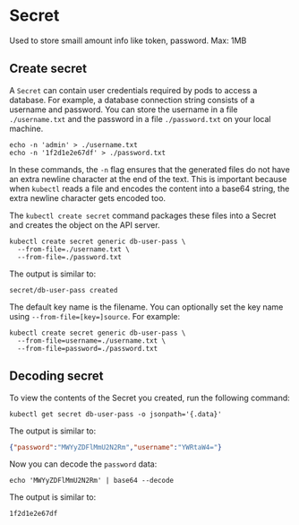 # Secret 

Used to store smaill amount info like token, password. Max: 1MB

## Create secret

A `Secret` can contain user credentials required by pods to access a database. For example, a database connection string consists of a username and password. You can store the username in a file `./username.txt` and the password in a file `./password.txt` on your local machine.

```shell
echo -n 'admin' > ./username.txt
echo -n '1f2d1e2e67df' > ./password.txt
```

In these commands, the `-n` flag ensures that the generated files do not have an extra newline character at the end of the text. This is important because when `kubectl` reads a file and encodes the content into a base64 string, the extra newline character gets encoded too.

The `kubectl create secret` command packages these files into a Secret and creates the object on the API server.

```shell
kubectl create secret generic db-user-pass \
  --from-file=./username.txt \
  --from-file=./password.txt
```

The output is similar to:

```
secret/db-user-pass created
```

The default key name is the filename. You can optionally set the key name using `--from-file=[key=]source`. For example:

```shell
kubectl create secret generic db-user-pass \
  --from-file=username=./username.txt \
  --from-file=password=./password.txt
```

## Decoding secret

To view the contents of the Secret you created, run the following command:

```shell
kubectl get secret db-user-pass -o jsonpath='{.data}'
```

The output is similar to:

```json
{"password":"MWYyZDFlMmU2N2Rm","username":"YWRtaW4="}
```

Now you can decode the `password` data:

```shell
echo 'MWYyZDFlMmU2N2Rm' | base64 --decode
```

The output is similar to:

```
1f2d1e2e67df
```